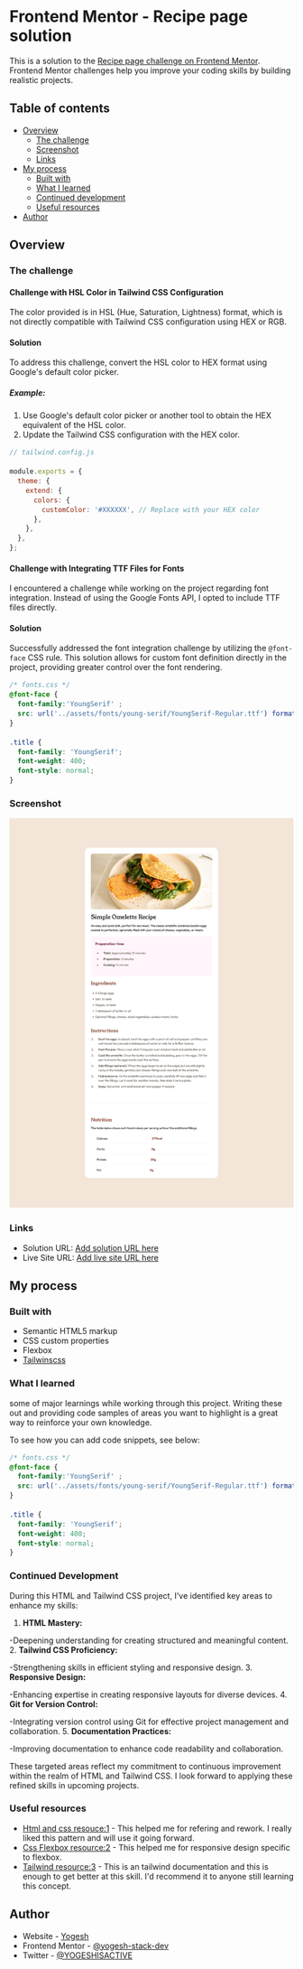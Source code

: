 # Frontend Mentor - Recipe page solution

This is a solution to the [Recipe page challenge on Frontend Mentor](https://www.frontendmentor.io/challenges/recipe-page-KiTsR8QQKm). Frontend Mentor challenges help you improve your coding skills by building realistic projects.

## Table of contents

- [Overview](#overview)
  - [The challenge](#the-challenge)
  - [Screenshot](#screenshot)
  - [Links](#links)
- [My process](#my-process)
  - [Built with](#built-with)
  - [What I learned](#what-i-learned)
  - [Continued development](#continued-development)
  - [Useful resources](#useful-resources)
- [Author](#author)

## Overview

### The challenge

#### Challenge with HSL Color in Tailwind CSS Configuration

The color provided is in HSL (Hue, Saturation, Lightness) format, which is not directly compatible with Tailwind CSS configuration using HEX or RGB.

#### Solution

To address this challenge, convert the HSL color to HEX format using Google's default color picker.

##### Example:

1. Use Google's default color picker or another tool to obtain the HEX equivalent of the HSL color.  
2. Update the Tailwind CSS configuration with the HEX color.

```javascript
// tailwind.config.js

module.exports = {
  theme: {
    extend: {
      colors: {
        customColor: '#XXXXXX', // Replace with your HEX color
      },
    },
  },
};
```

#### Challenge with Integrating TTF Files for Fonts

I encountered a challenge while working on the project regarding font integration. Instead of using the Google Fonts API, I opted to include TTF files directly.

#### Solution
Successfully addressed the font integration challenge by utilizing the `@font-face` CSS rule. This solution allows for custom font definition directly in the project, providing greater control over the font rendering.

```css
/* fonts.css */
@font-face {
  font-family:'YoungSerif' ;
  src: url('../assets/fonts/young-serif/YoungSerif-Regular.ttf') format('truetype');
}

.title { 
  font-family: 'YoungSerif';
  font-weight: 400;
  font-style: normal;
}
```

### Screenshot

![screenshot of webpage](./recipe-page.png)

### Links

- Solution URL: [Add solution URL here](https://your-solution-url.com)
- Live Site URL: [Add live site URL here](https://your-live-site-url.com)

## My process

### Built with

- Semantic HTML5 markup
- CSS custom properties
- Flexbox
- [Tailwinscss](https://www.tailwindcss.com)

### What I learned

 some of major learnings while working through this project. Writing these out and providing code samples of areas you want to highlight is a great way to reinforce your own knowledge.

To see how you can add code snippets, see below:

```css
/* fonts.css */
@font-face {
  font-family:'YoungSerif' ;
  src: url('../assets/fonts/young-serif/YoungSerif-Regular.ttf') format('truetype');
}

.title { 
  font-family: 'YoungSerif';
  font-weight: 400;
  font-style: normal;
}
```

### Continued Development

During this HTML and Tailwind CSS project, I've identified key areas to enhance my skills:

1. **HTML Mastery:**

 -Deepening understanding for creating structured and meaningful content.
2. **Tailwind CSS Proficiency:**

 -Strengthening skills in efficient styling and responsive design.
3. **Responsive Design:**

 -Enhancing expertise in creating responsive layouts for diverse devices.
4. **Git for Version Control:**

 -Integrating version control using Git for effective project management and collaboration.
5. **Documentation Practices:**

 -Improving documentation to enhance code readability and collaboration.

These targeted areas reflect my commitment to continuous improvement within the realm of HTML and Tailwind CSS. I look forward to applying these refined skills in upcoming projects.

### Useful resources

- [Html and css resouce:1](https://htmlandcssguidebook.com/) - This helped me for refering and rework. I really liked this pattern and will use it going forward.
- [Css Flexbox resource:2](https://htmlandcssguidebook.com/) - This helped me for responsive design specific to flexbox.
- [Tailwind resource:3](https://tailwindcss.com) - This is an tailwind documentation and this is enough to get better at this skill. I'd recommend it to anyone still learning this concept.

## Author

- Website - [Yogesh](https://yogesh-portfolio.dev)
- Frontend Mentor - [@yogesh-stack-dev](https://www.frontendmentor.io/profile/yogesh-stack-dev)
- Twitter - [@YOGESHISACTIVE](https://www.twitter.com/YOGESHISACTIVE)